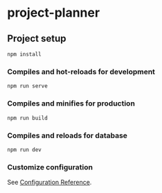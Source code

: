 # project-planner

## Project setup

```
npm install
```

### Compiles and hot-reloads for development

```
npm run serve
```

### Compiles and minifies for production

```
npm run build
```

### Compiles and reloads for database

```
npm run dev
```

### Customize configuration

See [Configuration Reference](https://cli.vuejs.org/config/).

